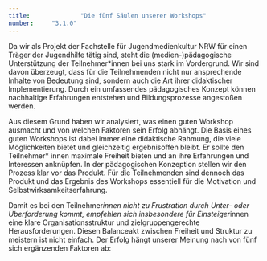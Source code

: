 ```yaml
---
title: 				"Die fünf Säulen unserer Workshops"
number: 	"3.1.0"
---  
```


Da wir als Projekt der Fachstelle für Jugendmedienkultur
NRW für einen Träger der Jugendhilfe tätig sind, steht die
(medien-)pädagogische Unterstützung der Teilnehmer*innen
bei uns stark im Vordergrund. Wir sind davon überzeugt,
dass für die Teilnehmenden nicht nur ansprechende
Inhalte von Bedeutung sind, sondern auch die Art ihrer didaktischer
Implementierung. Durch ein umfassendes pädagogisches
Konzept können nachhaltige Erfahrungen entstehen
und Bildungsprozesse angestoßen werden.

Aus diesem Grund haben wir analysiert, was einen guten
Workshop ausmacht und von welchen Faktoren sein Erfolg
abhängt. Die Basis eines guten Workshops ist dabei immer
eine didaktische Rahmung, die viele Möglichkeiten bietet
und gleichzeitig ergebnisoffen bleibt. Er sollte den Teilnehmer*
innen maximale Freiheit bieten und an ihre Erfahrungen
und Interessen anknüpfen. In der pädagogischen Konzeption
stellen wir den Prozess klar vor das Produkt. Für die
Teilnehmenden sind dennoch das Produkt und das Ergebnis
des Workshops essentiell für die Motivation und Selbstwirksamkeitserfahrung.

Damit es bei den Teilnehmer*innen nicht zu Frustration
durch Unter- oder Überforderung kommt, empfehlen sich
insbesondere für Einsteiger*innen eine klare Organisationsstruktur
und zielgruppengerechte Herausforderungen. Diesen
Balanceakt zwischen Freiheit und Struktur zu meistern
ist nicht einfach. Der Erfolg hängt unserer Meinung nach
von fünf sich ergänzenden Faktoren ab: